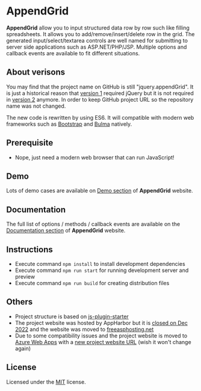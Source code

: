 # AppendGrid

**AppendGrid** allow you to input structured data row by row such like filling spreadsheets. It allows you to add/remove/insert/delete row in the grid. The generated input/select/textarea controls are well named for submitting to server side applications such as ASP.NET/PHP/JSP. Multiple options and callback events are available to fit different situations.


## About verisons
You may find that the project name on GitHub is still "jquery.appendGrid". It is just a historical reason that [version 1](../../tree/v1-dev) required jQuery but it is not required in [version 2](../../tree/v2-dev) anymore. In order to keep GitHub project URL so the repository name was not changed.

The new code is rewritten by using ES6. It will compatible with modern web frameworks such as [Bootstrap](https://getbootstrap.com/) and [Bulma](https://bulma.io/) natively.


## Prerequisite
- Nope, just need a modern web browser that can run JavaScript!


## Demo
Lots of demo cases are available on [Demo section](https://appendgrid.azurewebsites.net/Demo) of **AppendGrid** website.


## Documentation
The full list of options / methods / callback events are available on the [Documentation section](https://appendgrid.azurewebsites.net/Documentation) of **AppendGrid** website.


## Instructions
- Execute command `npm install` to install development dependencies
- Execute command `npm run start` for running development server and preview
- Execute command `npm run build` for creating distribution files


## Others
- Project structure is based on [js-plugin-starter](https://github.com/thatisuday/js-plugin-starter)
- The project website was hosted by AppHarbor but it is [closed on Dec 2022](https://twitter.com/appharbor/status/1590544012481826816) and the website was moved to [freeasphosting.net](https://freeasphosting.net)
- Due to some compatibility issues and the project website is moved to [Azure Web Apps](https://azure.microsoft.com/en-us/products/app-service/web) with a [new project website URL](https:/appendgrid.azurewebsites.net) (wish it won't change again)

## License
Licensed under the [MIT](http://www.opensource.org/licenses/mit-license.php) license.